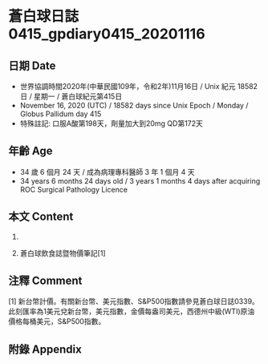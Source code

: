 [_metadata_:encoding]: - "utf-8"
[_metadata_:language]: - "zh-Hant-TW"
[_metadata_:fileformat]: - "markdown"
[_metadata_:MIME_type]: - "text/plain"
[_metadata_:markdown_version]: - "commonmark version 0.29"
[_metadata_:markdown_spec]: - "https://spec.commonmark.org/0.29/"

# 蒼白球日誌0415_gpdiary0415_20201116 #

## 日期 Date ##

* 世界協調時間2020年(中華民國109年，令和2年)11月16日 / Unix 紀元 18582 日 / 星期一 / 蒼白球紀元第415日
* November 16, 2020 (UTC) / 18582 days since Unix Epoch / Monday / Globus Pallidum day 415
* 特殊註記: 口服A酸第198天，劑量加大到20mg QD第172天

## 年齡 Age ##

* 34 歲 6 個月 24 天 / 成為病理專科醫師 3 年 1 個月 4 天
* 34 years 6 months 24 days old / 3 years 1 months 4 days after acquiring ROC Surgical Pathology Licence

## 本文 Content ##

1. 

    
2. 蒼白球飲食誌暨物價筆記[1]

    

## 注釋 Comment ##

[1] 新台幣計價。有關新台幣、美元指數、S&P500指數請參見蒼白球日誌0339。此刻匯率為1美元兌新台幣，美元指數，金價每盎司美元，西德州中級(WTI)原油價格每桶美元，S&P500指數。



## 附錄 Appendix ##

